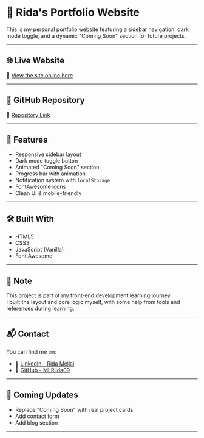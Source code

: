 # 🚀 Rida's Portfolio Website

This is my personal portfolio website featuring a sidebar navigation, dark mode toggle, and a dynamic "Coming Soon" section for future projects.

---

## 🌐 Live Website

🔗 [View the site online here](https://mlriida09.github.io/rida-portfolio)

---

## 📁 GitHub Repository

🔗 [Repository Link](https://github.com/MLRiida09/rida-portfolio)

---

## 📸 Features

- Responsive sidebar layout
- Dark mode toggle button
- Animated "Coming Soon" section
- Progress bar with animation
- Notification system with `localStorage`
- FontAwesome icons
- Clean UI & mobile-friendly

---

## 🛠️ Built With

- HTML5
- CSS3
- JavaScript (Vanilla)
- Font Awesome

---

## 📌 Note

This project is part of my front-end development learning journey.  
I built the layout and core logic myself, with some help from tools and references during learning.

---

## 📬 Contact

You can find me on:

- 🔗 [LinkedIn - Rida Mellal](https://www.linkedin.com/in/rida-mellal-203989371/)
- 🔗 [GitHub - MLRiida09](https://github.com/MLRiida09)

---

## 📅 Coming Updates

- Replace "Coming Soon" with real project cards
- Add contact form
- Add blog section

---
